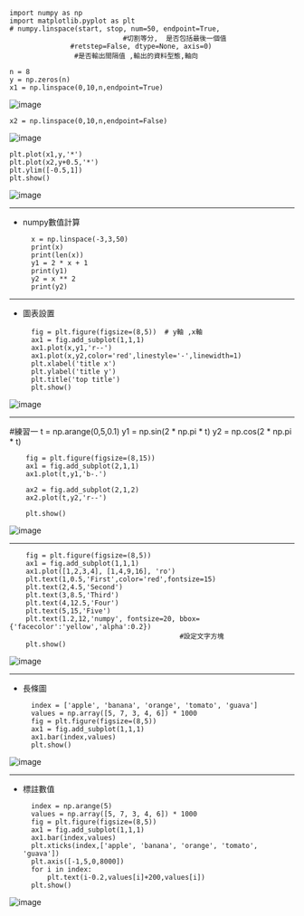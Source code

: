     import numpy as np
    import matplotlib.pyplot as plt
    # numpy.linspace(start, stop, num=50, endpoint=True,
                                #切割等分,  是否包括最後一個值
                   #retstep=False, dtype=None, axis=0)
                    #是否輸出間隔值 ,輸出的資料型態,軸向

    n = 8
    y = np.zeros(n)
    x1 = np.linspace(0,10,n,endpoint=True)
![image](https://user-images.githubusercontent.com/112489587/208303394-6e9afb98-855a-4cfa-89ec-edde51b79a47.png)
    
    x2 = np.linspace(0,10,n,endpoint=False)
![image](https://user-images.githubusercontent.com/112489587/208303405-168d4931-491f-459c-98a7-bec6a0027d34.png)

    plt.plot(x1,y,'*')
    plt.plot(x2,y+0.5,'*')
    plt.ylim([-0.5,1])
    plt.show()

![image](https://user-images.githubusercontent.com/112489587/208303427-6d099aa2-9220-4cd6-bbe3-1e37efe99000.png)


*************************
* numpy數值計算     

        x = np.linspace(-3,3,50)
        print(x)
        print(len(x))
        y1 = 2 * x + 1
        print(y1)
        y2 = x ** 2
        print(y2)

**************************************
* 圖表設置      

        fig = plt.figure(figsize=(8,5))  # y軸 ,x軸
        ax1 = fig.add_subplot(1,1,1)
        ax1.plot(x,y1,'r--')
        ax1.plot(x,y2,color='red',linestyle='-',linewidth=1)
        plt.xlabel('title x')
        plt.ylabel('title y')
        plt.title('top title')
        plt.show()

![image](https://user-images.githubusercontent.com/112489587/208304281-f15cf5be-2142-4583-8440-1625766dfe98.png)

**************************************
#練習一
        t = np.arange(0,5,0.1)
        y1 = np.sin(2 * np.pi * t)
        y2 = np.cos(2 * np.pi * t)

        fig = plt.figure(figsize=(8,15))
        ax1 = fig.add_subplot(2,1,1)
        ax1.plot(t,y1,'b-.')

        ax2 = fig.add_subplot(2,1,2)
        ax2.plot(t,y2,'r--')

        plt.show()

![image](https://user-images.githubusercontent.com/112489587/208304322-0d17a830-01dc-4d71-a8cf-675ab4a8d409.png)

*************************************
        fig = plt.figure(figsize=(8,5))
        ax1 = fig.add_subplot(1,1,1)
        ax1.plot([1,2,3,4], [1,4,9,16], 'ro')
        plt.text(1,0.5,'First',color='red',fontsize=15)
        plt.text(2,4.5,'Second')
        plt.text(3,8.5,'Third')
        plt.text(4,12.5,'Four')
        plt.text(5,15,'Five')
        plt.text(1.2,12,'numpy', fontsize=20, bbox= {'facecolor':'yellow','alpha':0.2})
                                              #設定文字方塊
        plt.show()

![image](https://user-images.githubusercontent.com/112489587/208304372-24ebdde5-6f7f-4c0a-b6e8-6afe437b1bbc.png)


************************************
* 長條圖       

        index = ['apple', 'banana', 'orange', 'tomato', 'guava']
        values = np.array([5, 7, 3, 4, 6]) * 1000
        fig = plt.figure(figsize=(8,5))
        ax1 = fig.add_subplot(1,1,1)
        ax1.bar(index,values)
        plt.show()

![image](https://user-images.githubusercontent.com/112489587/208304422-4ca79108-e633-4757-b207-137296cfa393.png)


***********************************
* 標註數值      

        index = np.arange(5)
        values = np.array([5, 7, 3, 4, 6]) * 1000
        fig = plt.figure(figsize=(8,5))
        ax1 = fig.add_subplot(1,1,1)
        ax1.bar(index,values)
        plt.xticks(index,['apple', 'banana', 'orange', 'tomato', 'guava'])
        plt.axis([-1,5,0,8000])
        for i in index:
            plt.text(i-0.2,values[i]+200,values[i])
        plt.show()

![image](https://user-images.githubusercontent.com/112489587/208304505-c4cbc073-7b83-4a66-b563-0572f0ab3fbb.png)
